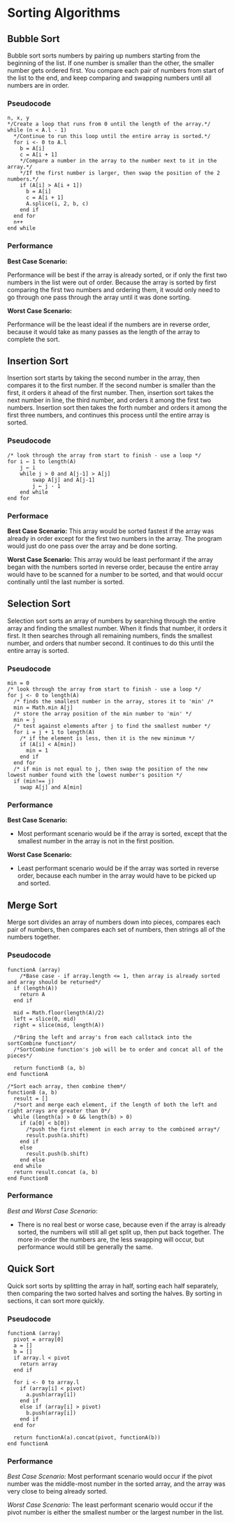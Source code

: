 <!-- Create a README.md file and for each algorithm include the following:

* Explain to a five year old how the algorithm works (3-4 sentences max)
*Psuedo code for each sorting implementation
*In your own words, describe the performance of the alogirthm for the following cases:
    * Best case scenario
    * Worst case scenario -->

# Sorting Algorithms

## Bubble Sort

Bubble sort sorts numbers by pairing up numbers starting from the beginning of the list. If one number is smaller than the other, the smaller number gets ordered first. You compare each pair of numbers from start of the list to the end, and keep comparing and swapping numbers until all numbers are in order.

### Pseudocode
```
n, x, y
*/Create a loop that runs from 0 until the length of the array.*/
while (n < A.l - 1)
  */Continue to run this loop until the entire array is sorted.*/
  for i <- 0 to A.l
    b = A[i]
    c = A[i + 1]
    */Compare a number in the array to the number next to it in the array.*/
    */If the first number is larger, then swap the position of the 2 numbers.*/
    if (A[i] > A[i + 1])
      b = A[i]
      c = A[i + 1]
      A.splice(i, 2, b, c)
    end if
  end for
  n++
end while

```

### Performance
**Best Case Scenario:**

Performance will be best if the array is already sorted, or if only the first two numbers in the list were out of order.
Because the array is sorted by first comparing the first two numbers and ordering them, it would only need to go through one pass through the array until it was done sorting.

**Worst Case Scenario:**

Performance will be the least ideal if the numbers are in reverse order, because it would take as many passes as the length of the array to complete the sort.

## Insertion Sort

Insertion sort starts by taking the second number in the array, then compares it to the first number. If the second number is smaller than the first, it orders it ahead of the first number. Then, insertion sort takes the next number in line, the third number, and orders it among the first two numbers. Insertion sort then takes the forth number and orders it among the first three numbers, and continues this process until the entire array is sorted.

### Pseudocode

```
/* look through the array from start to finish - use a loop */
for i ← 1 to length(A)
    j ← i
    while j > 0 and A[j-1] > A[j]
        swap A[j] and A[j-1]
        j ← j - 1
    end while
end for
```

### Performace
**Best Case Scenario:**
This array would be sorted fastest if the array was already in order except for the first two numbers in the array.
The program would just do one pass over the array and be done sorting.

**Worst Case Scenario:**
This array would be least performant if the array began with the numbers sorted in reverse order, because the entire array would have to be scanned for a number to be sorted, and that would occur continally until the last number is sorted.

## Selection Sort

Selection sort sorts an array of numbers by searching through the entire array and finding the smallest number. When it finds that number, it orders it first. It then searches through all remaining numbers, finds the smallest number, and orders that number second. It continues to do this until the entire array is sorted.

### Pseudocode
```
min = 0
/* look through the array from start to finish - use a loop */
for j <- 0 to length(A)
  /* finds the smallest number in the array, stores it to 'min' /*
  min = Math.min A[j]
  /* store the array position of the min number to 'min' */
  min = j
  /* test against elements after j to find the smallest number */
  for i = j + 1 to length(A)
    /* if the element is less, then it is the new minimum */
    if (A[i] < A[min])
      min = 1
    end if
  end for
  /* if min is not equal to j, then swap the position of the new lowest number found with the lowest number's position */
  if (min!== j)
    swap A[j] and A[min]
```

### Performance
**Best Case Scenario:**
- Most performant scenario would be if the array is sorted, except that the smallest number in the array is not in the first position.

**Worst Case Scenario:**
- Least performant scenario would be if the array was sorted in reverse order, because each number in the array would have to be picked up and sorted.


## Merge Sort

Merge sort divides an array of numbers down into pieces, compares each pair of numbers, then compares each set of numbers, then strings all of the numbers together.

### Pseudocode
```
functionA (array)
    /*Base case - if array.length <= 1, then array is already sorted and array should be returned*/
  if (length(A))
    return A
  end if

  mid = Math.floor(length(A)/2)
  left = slice(0, mid)
  right = slice(mid, length(A))

  /*Bring the left and array's from each callstack into the sortCombine function*/
  /*SortCombine function's job will be to order and concat all of the pieces*/

  return functionB (a, b)
end functionA

/*Sort each array, then combine them*/
functionB (a, b)
  result = []
  /*sort and merge each element, if the length of both the left and right arrays are greater than 0*/
  while (length(a) > 0 && length(b) > 0)
    if (a[0] < b[0])
      /*push the first element in each array to the combined array*/
      result.push(a.shift)
    end if
    else
      result.push(b.shift)
    end else
  end while
  return result.concat (a, b)
end FunctionB
```
### Performance
*Best and Worst Case Scenario:*
- There is no real best or worse case, because even if the array is already sorted, the numbers will still all get split up, then put back together. The more in-order the numbers are, the less swapping will occur, but performance would still be generally the same.

## Quick Sort
Quick sort sorts by splitting the array in half, sorting each half separately, then comparing the two sorted halves and sorting the halves.
By sorting in sections, it can sort more quickly.

### Pseudocode
```
functionA (array)
  pivot = array[0]
  a = []
  b = []
  if array.l < pivot
    return array
  end if

  for i <- 0 to array.l
    if (array[i] < pivot)
      a.push(array[i])
    end if
    else if (array[i] > pivot)
      b.push(array[i])
    end if
  end for

  return functionA(a).concat(pivot, functionA(b))
end functionA
```

### Performance
*Best Case Scenario:*
Most performant scenario would occur if the pivot number was the middle-most number in the sorted array, and the array was very close to being already sorted.

*Worst Case Scenario:*
The least performant scenario would occur if the pivot number is either the smallest number or the largest number in the list.